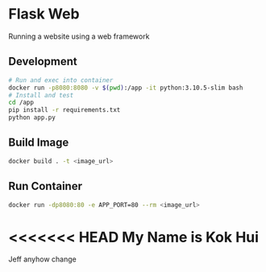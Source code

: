# Flask Web
Running a website using a web framework

## Development
```bash
# Run and exec into container
docker run -p8080:8080 -v $(pwd):/app -it python:3.10.5-slim bash
# Install and test
cd /app
pip install -r requirements.txt
python app.py
```

## Build Image
```bash
docker build . -t <image_url>
```

## Run Container
```bash
docker run -dp8080:80 -e APP_PORT=80 --rm <image_url>
```
<<<<<<< HEAD
My Name is Kok Hui
=======

Jeff anyhow change 